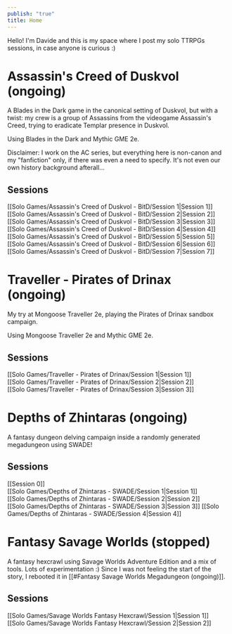 ```yaml
---
publish: "true"
title: Home
---
```

Hello! 
I'm Davide and this is my space where I post my solo TTRPGs sessions, in case anyone is curious :)

# Assassin's Creed of Duskvol (ongoing)
A Blades in the Dark game in the canonical setting of Duskvol, but with a twist: my crew is a group of Assassins from the videogame Assassin's Creed, trying to eradicate Templar presence in Duskvol.

Using Blades in the Dark and Mythic GME 2e.

Disclaimer: I work on the AC series, but everything here is non-canon and my "fanfiction" only, if there was even a need to specify. It's not even our own history background afterall...

## Sessions
[[Solo Games/Assassin's Creed of Duskvol - BitD/Session 1|Session 1]]  
[[Solo Games/Assassin's Creed of Duskvol - BitD/Session 2|Session 2]]  
[[Solo Games/Assassin's Creed of Duskvol - BitD/Session 3|Session 3]]  
[[Solo Games/Assassin's Creed of Duskvol - BitD/Session 4|Session 4]]  
[[Solo Games/Assassin's Creed of Duskvol - BitD/Session 5|Session 5]]  
[[Solo Games/Assassin's Creed of Duskvol - BitD/Session 6|Session 6]]  
[[Solo Games/Assassin's Creed of Duskvol - BitD/Session 7|Session 7]]  

# Traveller - Pirates of Drinax (ongoing)
My try at Mongoose Traveller 2e, playing the Pirates of Drinax sandbox campaign.

Using Mongoose Traveller 2e and Mythic GME 2e.

## Sessions
[[Solo Games/Traveller - Pirates of Drinax/Session 1|Session 1]]  
[[Solo Games/Traveller - Pirates of Drinax/Session 2|Session 2]]  
[[Solo Games/Traveller - Pirates of Drinax/Session 3|Session 3]]  

# Depths of Zhintaras (ongoing)
A fantasy dungeon delving campaign inside a randomly generated megadungeon using SWADE!

## Sessions
[[Session 0]]  
[[Solo Games/Depths of Zhintaras - SWADE/Session 1|Session 1]]  
[[Solo Games/Depths of Zhintaras - SWADE/Session 2|Session 2]]  
[[Solo Games/Depths of Zhintaras - SWADE/Session 3|Session 3]]
[[Solo Games/Depths of Zhintaras - SWADE/Session 4|Session 4]]

# Fantasy Savage Worlds (stopped)
A fantasy hexcrawl using Savage Worlds Adventure Edition and a mix of tools. Lots of experimentation :)
Since I was not feeling the start of the story, I rebooted it in [[#Fantasy Savage Worlds Megadungeon (ongoing)]].

## Sessions
[[Solo Games/Savage Worlds Fantasy Hexcrawl/Session 1|Session 1]]  
[[Solo Games/Savage Worlds Fantasy Hexcrawl/Session 2|Session 2]]  

